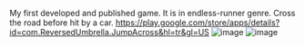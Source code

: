 My first developed and published game. It is in endless-runner genre. Cross the road before hit by a car.
https://play.google.com/store/apps/details?id=com.ReversedUmbrella.JumpAcross&hl=tr&gl=US
![image](https://github.com/mthnblgn/JumpA/assets/35637941/278236b4-e47a-4e4d-ace0-0126d1610c76)
![image](https://github.com/mthnblgn/JumpA/assets/35637941/a67e2bd4-0770-494a-a208-c9e24127ca9f)
